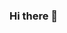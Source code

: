 ### Hi there 👋

<!--
**earllesniak/earllesniak** is a ✨ _special_ ✨ repository because its `README.md` (this file) appears on your GitHub profile.

Here are some ideas to get you started:moneymoney

- 🔭 I’m currently working on ...
- 🌱 I’m currently learning ...
- 👯 I’m looking to collaborate on ...
- 🤔 I’m looking for help with ...
- 💬 Ask me about ...
- 📫 How to reach me: ...
- 😄 Pronouns: ...
- ⚡ Fun fact: ...
-->
